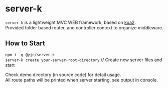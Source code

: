 # server-k

`server-k` is a lightweight MVC WEB framework, based on [koa2](https://www.npmjs.com/package/koa).\
Provided folder based router, and controller context to organize middleware.

## How to Start

`npm i -g @yjc/server-k`\
`server-k create your-server-root-directory` // Create new server files and start

Check demo directory (in source code) for detail usage.\
All route paths will be printed when server starting, see output in console.
